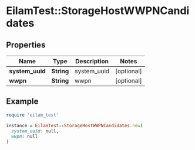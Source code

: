 # EilamTest::StorageHostWWPNCandidates

## Properties

| Name | Type | Description | Notes |
| ---- | ---- | ----------- | ----- |
| **system_uuid** | **String** | system_uuid | [optional] |
| **wwpn** | **String** | wwpn | [optional] |

## Example

```ruby
require 'eilam_test'

instance = EilamTest::StorageHostWWPNCandidates.new(
  system_uuid: null,
  wwpn: null
)
```

